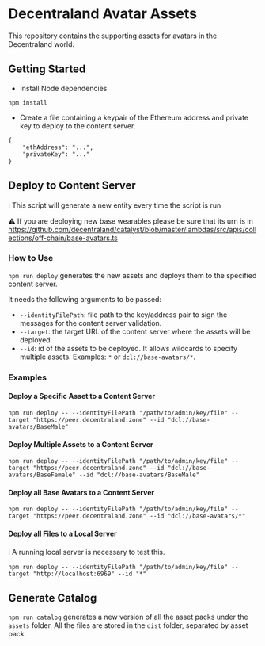 # Decentraland Avatar Assets

This repository contains the supporting assets for avatars in the Decentraland world.

## Getting Started

- Install Node dependencies

```
npm install
```

- Create a file containing a keypair of the Ethereum address and private key to deploy to the content server.

```
{
    "ethAddress": "...",
    "privateKey": "..."
}
```

## Deploy to Content Server

ℹ️ This script will generate a new entity every time the script is run

⚠️ If you are deploying new base wearables please be sure that its urn is in https://github.com/decentraland/catalyst/blob/master/lambdas/src/apis/collections/off-chain/base-avatars.ts

### How to Use

`npm run deploy` generates the new assets and deploys them to the specified content server.

It needs the following arguments to be passed:

- `--identityFilePath`: file path to the key/address pair to sign the messages for the content server validation.
- `--target`: the target URL of the content server where the assets will be deployed.
- `--id`: id of the assets to be deployed. It allows wildcards to specify multiple assets. Examples: `*` or `dcl://base-avatars/*`.

### Examples

#### Deploy a Specific Asset to a Content Server

```
npm run deploy -- --identityFilePath "/path/to/admin/key/file" --target "https://peer.decentraland.zone" --id "dcl://base-avatars/BaseMale"
```

#### Deploy Multiple Assets to a Content Server

```
npm run deploy -- --identityFilePath "/path/to/admin/key/file" --target "https://peer.decentraland.zone" --id "dcl://base-avatars/BaseFemale" --id "dcl://base-avatars/BaseMale"
```

#### Deploy all Base Avatars to a Content Server

```
npm run deploy -- --identityFilePath "/path/to/admin/key/file" --target "https://peer.decentraland.zone" --id "dcl://base-avatars/*"
```

#### Deploy all Files to a Local Server

ℹ️ A running local server is necessary to test this.

```
npm run deploy -- --identityFilePath "/path/to/admin/key/file" --target "http://localhost:6969" --id "*"
```

## Generate Catalog

`npm run catalog` generates a new version of all the asset packs under the `assets` folder. All the files are stored in the `dist` folder, separated by asset pack.
